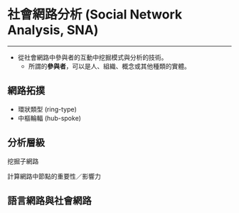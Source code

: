 # 社會網路分析 \(Social Network Analysis, SNA\)

---

* 從社會網路中參與者的互動中挖掘模式與分析的技術。
  * 所謂的**參與者**，可以是人、組織、概念或其他種類的實體。

## 網路拓撲

* 環狀類型 \(ring-type\)
* 中樞輪輻 \(hub-spoke\)

## 分析層級

挖掘子網路

計算網路中節點的重要性／影響力

## 語言網路與社會網路



